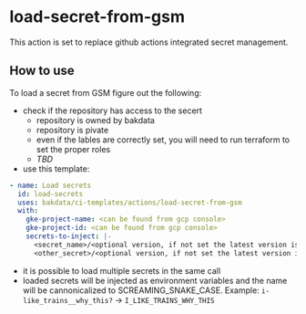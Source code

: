 # load-secret-from-gsm

This action is set to replace github actions integrated secret management.

## How to use
To load a secret from GSM figure out the following:
- check if the repository has access to the secert
  - repository is owned by bakdata
  - repository is pivate
  - even if the lables are correctly set, you will need to run terraform to set the proper roles
  - *TBD*
- use this template: 
```yaml
- name: Load secrets
  id: load-secrets
  uses: bakdata/ci-templates/actions/load-secret-from-gsm
  with:
    gke-project-name: <can be found from gcp console>
    gke-project-id: <can be found from gcp console>
    secrets-to-inject: |-
      <secret_name>/<optional version, if not set the latest version is loaded>
      <other_secret>/<optional version, if not set the latest version is loaded>
```
- it is possible to load multiple secrets in the same call
- loaded secrets  will be injected as environment variables and the name will be cannonicalized to SCREAMING_SNAKE_CASE. Example: `i-like_trains__why_this?` -> `I_LIKE_TRAINS_WHY_THIS`